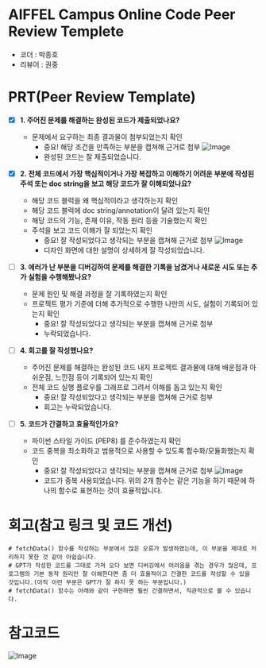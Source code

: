 # AIFFEL Campus Online Code Peer Review Templete
- 코더 : 박종호
- 리뷰어 : 권중




# PRT(Peer Review Template)
- [x]  **1. 주어진 문제를 해결하는 완성된 코드가 제출되었나요?**
    - 문제에서 요구하는 최종 결과물이 첨부되었는지 확인
        - 중요! 해당 조건을 만족하는 부분을 캡쳐해 근거로 첨부
        ![Image](https://github.com/user-attachments/assets/6d16139d-3408-4524-b3c5-72ae089c651e)
        - 완성된 코드는 잘 제출되었습니다.

- [x]  **2. 전체 코드에서 가장 핵심적이거나 가장 복잡하고 이해하기 어려운 부분에 작성된 
주석 또는 doc string을 보고 해당 코드가 잘 이해되었나요?**
    - 해당 코드 블럭을 왜 핵심적이라고 생각하는지 확인
    - 해당 코드 블럭에 doc string/annotation이 달려 있는지 확인
    - 해당 코드의 기능, 존재 이유, 작동 원리 등을 기술했는지 확인
    - 주석을 보고 코드 이해가 잘 되었는지 확인
        - 중요! 잘 작성되었다고 생각되는 부분을 캡쳐해 근거로 첨부
        ![Image](https://github.com/user-attachments/assets/1d5fdc14-f780-4deb-bbad-0cd8e49e8e4d)
        - 디자인 화면에 대한 설명이 상세하게 잘 작성되었습니다.
            
- [ ]  **3. 에러가 난 부분을 디버깅하여 문제를 해결한 기록을 남겼거나
새로운 시도 또는 추가 실험을 수행해봤나요?**
    - 문제 원인 및 해결 과정을 잘 기록하였는지 확인
    - 프로젝트 평가 기준에 더해 추가적으로 수행한 나만의 시도, 
    실험이 기록되어 있는지 확인
        - 중요! 잘 작성되었다고 생각되는 부분을 캡쳐해 근거로 첨부
        - 누락되었습니다.
        
- [ ]  **4. 회고를 잘 작성했나요?**
    - 주어진 문제를 해결하는 완성된 코드 내지 프로젝트 결과물에 대해
    배운점과 아쉬운점, 느낀점 등이 기록되어 있는지 확인
    - 전체 코드 실행 플로우를 그래프로 그려서 이해를 돕고 있는지 확인
        - 중요! 잘 작성되었다고 생각되는 부분을 캡쳐해 근거로 첨부
        - 회고는 누락되었습니다.
        
- [ ]  **5. 코드가 간결하고 효율적인가요?**
    - 파이썬 스타일 가이드 (PEP8) 를 준수하였는지 확인
    - 코드 중복을 최소화하고 범용적으로 사용할 수 있도록 함수화/모듈화했는지 확인
        - 중요! 잘 작성되었다고 생각되는 부분을 캡쳐해 근거로 첨부
          ![Image](https://github.com/user-attachments/assets/f4d63475-c66f-4ac5-9661-7eb9676dd3de)
        - 코드가 중복 사용되었습니다. 위의 2개 함수는 같은 기능을 하기 때문에 하나의 함수로 표현하는 것이 효율적입니다.


# 회고(참고 링크 및 코드 개선)
```
# fetchData() 함수를 작성하는 부분에서 많은 오류가 발생하였는데, 이 부분을 제대로 처리하지 못한 것 같아 아쉽습니다.
# GPT가 작성한 코드를 그대로 가져 오다 보면 디버깅에서 어려움을 겪는 경우가 많은데, 프로그램의 기본 동작 원리만 잘 이해한다면 좀 더 효율적이고 간결한 코드를 작성할 수 있을 것입니다.(아직 이런 부분은 GPT가 잘 하지 못 하는 부분입니다.)   
# fetchData() 함수는 아래와 같이 구현하면 훨씬 간결하면서, 직관적으로 볼 수 있습니다.
```
# 참고코드
![Image](https://github.com/user-attachments/assets/2b0fd603-539c-4e98-a4ca-ebae89b4b465)

